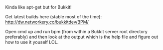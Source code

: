 Kinda like apt-get but for Bukkit!

Get latest builds here (stable most of the time): http://dw.networkery.co/bukkitdev/BPM/

Open cmd up and run bpm (from within a Bukkit server root directory preferably) and then look at the output which is the help file and figure out how to use it youself LOL.

